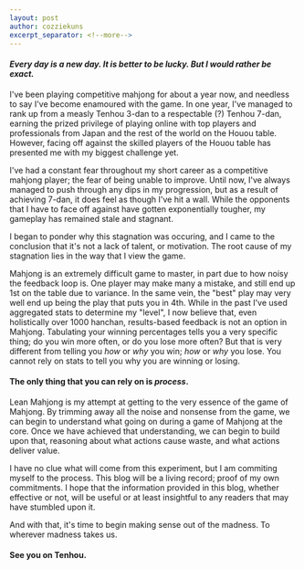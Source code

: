 ```yaml
---
layout: post
author: cozziekuns
excerpt_separator: <!--more-->
---
```


#### *Every day is a new day. It is better to be lucky. But I would rather be exact.*

I've been playing competitive mahjong for about a year now, and needless to say 
I've become enamoured with the game. In one year, I've managed to rank up from
a measly Tenhou 3-dan to a respectable (?) Tenhou 7-dan, earning the prized 
privilege of playing online with top players and professionals from Japan and the
rest of the world on the Houou table. However, facing off against the skilled 
players of the Houou table has presented me with my biggest challenge yet.

I've had a constant fear throughout my short career as a competitive mahjong 
player; the fear of being unable to improve. Until now, I've always managed to 
push through any dips in my progression, but as a result of achieving 7-dan, 
it does feel as though I've hit a wall. While the opponents that I have to face
off against have gotten exponentially tougher, my gameplay has remained stale 
and stagnant.

I began to ponder why this stagnation was occuring, and I came to the conclusion
that it's not a lack of talent, or motivation. The root cause of my stagnation 
lies in the way that I view the game. 

Mahjong is an extremely difficult game to master, in part due to how noisy the
feedback loop is. One player may make many a mistake, and still end up 1st on 
the table due to variance. In the same vein, the "best" play may very well
end up being the play that puts you in 4th. While in the past I've used aggregated
stats to determine my "level", I now believe that, even holistically over 1000 
hanchan, results-based feedback is not an option in Mahjong. Tabulating your winning
percentages tells you a very specific thing; do you win more often, or do you lose 
more often? But that is very different from telling you *how* or *why* you win; 
*how* or *why* you lose. You cannot rely on stats to tell you why you are winning or 
losing.

#### The only thing that you can rely on is *process*.

Lean Mahjong is my attempt at getting to the very essence of the game of Mahjong.
By trimming away all the noise and nonsense from the game, we can begin to 
understand what going on during a game of Mahjong at the core. Once we have achieved 
that understanding, we can begin to build upon that, reasoning about what actions 
cause waste, and what actions deliver value.
 
I have no clue what will come from this experiment, but I am commiting myself to
the process. This blog will be a living record; proof of my own commitments. 
I hope that the information provided in this blog, whether effective or not, 
will be useful or at least insightful to any readers that may have stumbled upon it. 

And with that, it's time to begin making sense out of the madness. To wherever madness 
takes us.

#### See you on Tenhou.
